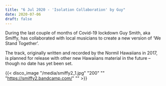 ```yaml
---
title: "6 Jul 2020 - 'Isolation Collaboration' by Guy"
date: 2020-07-06
draft: false
---
```


During the last couple of months of Covid-19 lockdown Guy Smith, aka Smiffy, has collaborated with local musicians to create a new version of ‘We Stand Together’.

The track, originally written and recorded by the Normil Hawaiians in 2017, is planned for release with other new Hawaiians material in the future – though no date has yet been set.

{{< disco_image "/media/smiffy2_1.jpg" "200" "" "https://smiffy2.bandcamp.com/" "" >}}
